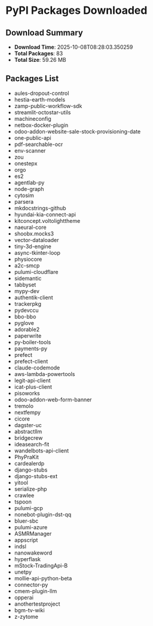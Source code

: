 # PyPI Packages Downloaded

## Download Summary
- **Download Time**: 2025-10-08T08:28:03.350259
- **Total Packages**: 83
- **Total Size**: 59.26 MB

## Packages List
- aules-dropout-control
- hestia-earth-models
- zamp-public-workflow-sdk
- streamlit-octostar-utils
- machineconfig
- netbox-docker-plugin
- odoo-addon-website-sale-stock-provisioning-date
- one-public-api
- pdf-searchable-ocr
- env-scanner
- zou
- onestepx
- orgo
- es2
- agentlab-py
- node-graph
- cytosim
- parsera
- mkdocstrings-github
- hyundai-kia-connect-api
- kitconcept.voltolighttheme
- naeural-core
- shoobx.mocks3
- vector-dataloader
- tiny-3d-engine
- async-tkinter-loop
- physiocore
- a2c-smcp
- pulumi-cloudflare
- sidemantic
- tabbyset
- mypy-dev
- authentik-client
- trackerpkg
- pydevccu
- bbo-bbo
- pyglove
- adorable2
- paperwrite
- py-boiler-tools
- payments-py
- prefect
- prefect-client
- claude-codemode
- aws-lambda-powertools
- legit-api-client
- icat-plus-client
- pisoworks
- odoo-addon-web-form-banner
- tremolo
- nextfempy
- cicore
- dagster-uc
- abstractllm
- bridgecrew
- ideasearch-fit
- wandelbots-api-client
- PhyPraKit
- cardealerdp
- django-stubs
- django-stubs-ext
- yitool
- serialize-php
- crawlee
- tspoon
- pulumi-gcp
- nonebot-plugin-dst-qq
- bluer-sbc
- pulumi-azure
- ASMRManager
- appscript
- indsl
- nanowakeword
- hyperflask
- mStock-TradingApi-B
- unetpy
- mollie-api-python-beta
- connector-py
- cmem-plugin-llm
- opperai
- anothertestproject
- bgm-tv-wiki
- z-zytome
